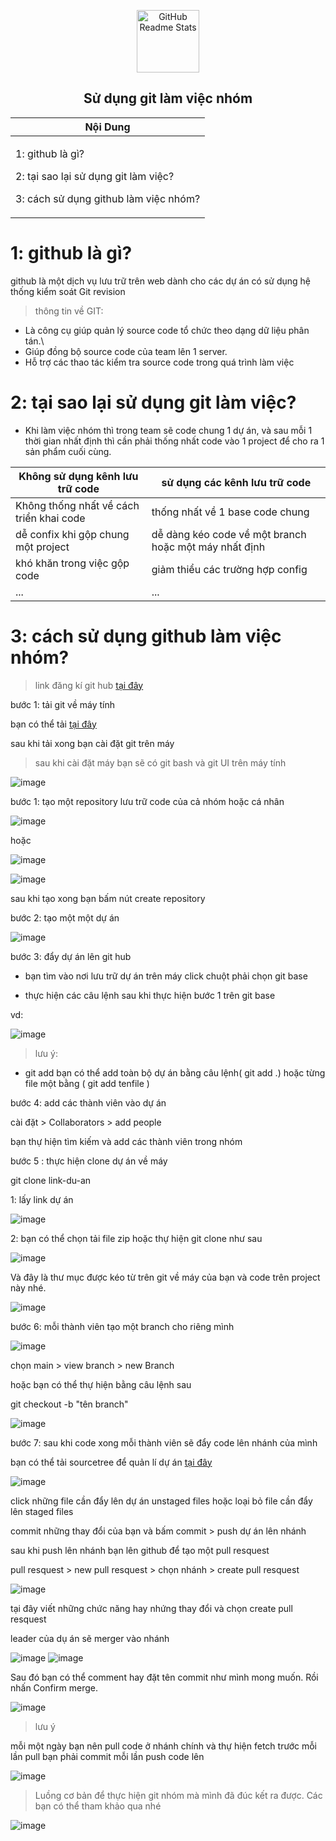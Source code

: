 <p align="center">
 <img width="100px" src="https://upload.wikimedia.org/wikipedia/commons/9/91/Octicons-mark-github.svg" align="center" alt="GitHub Readme Stats" />
 <h2 align="center">Sử dụng git làm việc nhóm</h2>
</p>

<div align="center">
 <table >
  <theader>
  <th>
   Nội Dung 
   </th>
   </theader>
  <tbody>
  <td>
   <p>1: github là gì?</p>
   <p>2: tại sao lại sử dụng git làm việc?</p>
   <p>3: cách sử dụng github làm việc nhóm?</p>
   </td>
   </tbody>
   </table>
</div>

# 1: github là gì?

github là một dịch vụ lưu trữ trên web dành cho các dự án có sử dụng hệ thống kiểm soát Git revision

>  thông tin về GIT:

- Là công cụ giúp quản lý source code tổ chức theo dạng dữ liệu phân tán.\
- Giúp đồng bộ source code của team lên 1 server.
- Hỗ trợ các thao tác kiểm tra source code trong quá trình làm việc 

# 2: tại sao lại sử dụng git làm việc?

- Khi làm việc nhóm thì trong team sẽ code chung 1 dự án, và sau mỗi 1 thời gian nhất định thì cần phải thống nhất code  vào 1 project để cho ra 1 sản phẩm cuối cùng.

<div>
  <table>
    <thead>
     <th>Không sử dụng kênh lưu trữ code</th>
       <th>sử dụng các kênh lưu trữ code</th>
    </thead>
      <tbody>
        <tr>
          <td>Không thống nhất về cách triển khai code</td>
          <td>thống nhất về 1 base code chung</td>
        </tr>
        <tr>
          <td>dễ confix khi gộp chung một project</td>
          <td>dễ dàng kéo code về một branch hoặc một máy nhất định</td>
        </tr>
        <tr>
          <td>khó khăn trong việc gộp code</td>
          <td>giảm thiểu các trường hợp config</td>
        </tr>
        <tr>
          <td>...</td>
          <td>...</td>
        </tr>
      </tbody>
    </table>
</div>


# 3: cách sử dụng github làm việc nhóm? 

> link đăng kí git hub [tại đây](https://github.com/)

bước 1: tải git về máy tính

bạn có thể tải [tại đây](https://git-scm.com/downloads)

sau khi tải xong bạn cài đặt git trên máy

> sau khi cài đặt máy bạn sẽ có git bash và git UI trên máy tính 

![image](https://user-images.githubusercontent.com/109157942/194497481-c3195ff7-7adb-4d95-92c3-1f030bc54cbf.png)

bước 1: tạo một repository lưu trữ code của cả nhóm hoặc cá nhân 

![image](https://user-images.githubusercontent.com/109157942/194495534-eb1f1daf-0f3a-4bb4-a61f-67084acd2acb.png)

hoặc

![image](https://user-images.githubusercontent.com/109157942/194495696-451b8e2f-2e90-4a19-b8eb-d6376417b8a2.png)

![image](https://user-images.githubusercontent.com/109157942/194496262-15d22b80-f227-4c63-85c2-3731a37c26e1.png)

sau khi tạo xong bạn bấm nút create repository

bước 2: tạo một một dự án 

![image](https://user-images.githubusercontent.com/109157942/194497736-f95d28e8-b6a2-4ca6-a54c-c338dca9c962.png)

bước 3: đẩy dự án lên git hub

- bạn tìm vào nơi lưu trữ dự án trên máy click chuột phải chọn git base 

- thực hiện các câu lệnh sau khi thực hiện bước 1 trên git base 

vd:

![image](https://user-images.githubusercontent.com/109157942/194498202-ba5821e9-4f6a-4dde-af94-c7c2a459beeb.png)

> lưu ý:
 - git add 
    bạn có thể add toàn bộ dự án bằng câu lệnh( git add .) hoặc từng file một bằng ( git add  tenfile )

bước 4: add các thành viên vào dự án 

cài đặt >  Collaborators > add people 

bạn thự hiện tìm kiếm và add các thành viên trong nhóm

bước 5 : thực hiện clone dự án về máy 

git clone link-du-an

1: lấy link dự án 

![image](https://user-images.githubusercontent.com/109157942/194499665-a74ff7d1-9bf4-4efa-be78-28ac1199feff.png)

2: bạn có thể chọn tải file zip hoặc thự hiện git clone như sau 

![image](https://user-images.githubusercontent.com/109157942/194499880-05974934-8def-43d5-b39d-a7cffd83da7f.png)

Và đây là thư mục được kéo từ trên git về máy của bạn và code trên project này nhé.

![image](https://user-images.githubusercontent.com/109157942/194499954-61ce5061-4a32-44eb-95d2-fe7fb0b590f4.png)

bước 6: mỗi thành viên tạo một branch cho riêng mình 

![image](https://user-images.githubusercontent.com/109157942/194500173-3bee5b85-38f4-4f7b-a980-da5838fa32cd.png)

chọn main > view branch > new Branch 

hoặc bạn có thể thự hiện bằng câu lệnh sau 

git checkout -b "tên branch"

![image](https://user-images.githubusercontent.com/109157942/194500577-0c44cde2-7b4c-493d-8543-eaf5a1ad5bf0.png)


bước 7: sau khi code xong mỗi thành viên sẽ đẩy code lên nhánh của mình 

bạn có thể tải sourcetree để quản lí dự án [tại đây](https://www.sourcetreeapp.com/)

![image](https://user-images.githubusercontent.com/109157942/194501209-df911f85-d884-4752-b784-4517dd92e140.png)

click những file cần đẩy lên dự án unstaged files hoặc loại bỏ file cần đẩy lên  staged files

commit những thay đổi của bạn và bấm commit > push dự án lên nhánh 

sau khi push lên nhánh bạn lên github để tạo một pull resquest

pull resquest > new pull resquest > chọn nhánh > create pull resquest

![image](https://user-images.githubusercontent.com/109157942/194502421-3ee6181d-df8e-4e84-877e-f34d0f834ce9.png)

tại đây viết những chức năng hay nhứng thay đổi  và chọn create pull resquest 

leader của dụ án sẽ merger vào nhánh


![image](https://user-images.githubusercontent.com/109157942/194503055-56ff13cd-09b1-4c78-998b-5433bcd2d985.png)
![image](https://user-images.githubusercontent.com/109157942/194503092-f25c92bd-1ac1-4319-a0a4-fa0577372232.png)

Sau đó bạn có thể comment hay đặt tên commit như mình mong muốn. Rồi nhấn Confirm merge.

![image](https://user-images.githubusercontent.com/109157942/194503200-914280f7-6770-40f2-addf-6ccd5b7704ec.png)

> lưu ý 

mỗi một ngày bạn nên pull code ở nhánh chính và thự hiện fetch trước mỗi lần pull 
bạn phải commit mỗi lần push code lên 

![image](https://user-images.githubusercontent.com/109157942/194504044-98ac22df-5f49-4f1e-a034-0f05f3fc6426.png)



> Luồng cơ bản để thực hiện git nhóm mà mình đã đúc kết ra được. Các bạn có thể tham khảo qua nhé


![image](https://user-images.githubusercontent.com/109157942/194503640-41ee1b27-dcbb-44d0-bcf3-026917e2f676.png)







